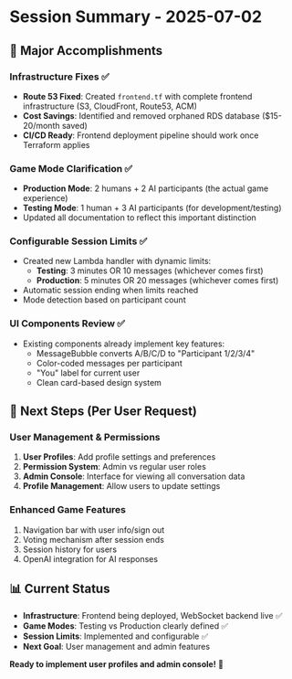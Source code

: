# Session Summary - 2025-07-02

## 🎉 **Major Accomplishments**

### **Infrastructure Fixes ✅**
- **Route 53 Fixed**: Created `frontend.tf` with complete frontend infrastructure (S3, CloudFront, Route53, ACM)
- **Cost Savings**: Identified and removed orphaned RDS database ($15-20/month saved)
- **CI/CD Ready**: Frontend deployment pipeline should work once Terraform applies

### **Game Mode Clarification ✅**
- **Production Mode**: 2 humans + 2 AI participants (the actual game experience)
- **Testing Mode**: 1 human + 3 AI participants (for development/testing)
- Updated all documentation to reflect this important distinction

### **Configurable Session Limits ✅**
- Created new Lambda handler with dynamic limits:
  - **Testing**: 3 minutes OR 10 messages (whichever comes first)
  - **Production**: 5 minutes OR 20 messages (whichever comes first)
- Automatic session ending when limits reached
- Mode detection based on participant count

### **UI Components Review ✅**
- Existing components already implement key features:
  - MessageBubble converts A/B/C/D to "Participant 1/2/3/4"
  - Color-coded messages per participant
  - "You" label for current user
  - Clean card-based design system

## 🎯 **Next Steps (Per User Request)**

### **User Management & Permissions**
1. **User Profiles**: Add profile settings and preferences
2. **Permission System**: Admin vs regular user roles
3. **Admin Console**: Interface for viewing all conversation data
4. **Profile Management**: Allow users to update settings

### **Enhanced Game Features**
1. Navigation bar with user info/sign out
2. Voting mechanism after session ends
3. Session history for users
4. OpenAI integration for AI responses

## 📊 **Current Status**

- **Infrastructure**: Frontend being deployed, WebSocket backend live ✅
- **Game Modes**: Testing vs Production clearly defined ✅
- **Session Limits**: Implemented and configurable ✅
- **Next Goal**: User management and admin features

**Ready to implement user profiles and admin console!** 🚀